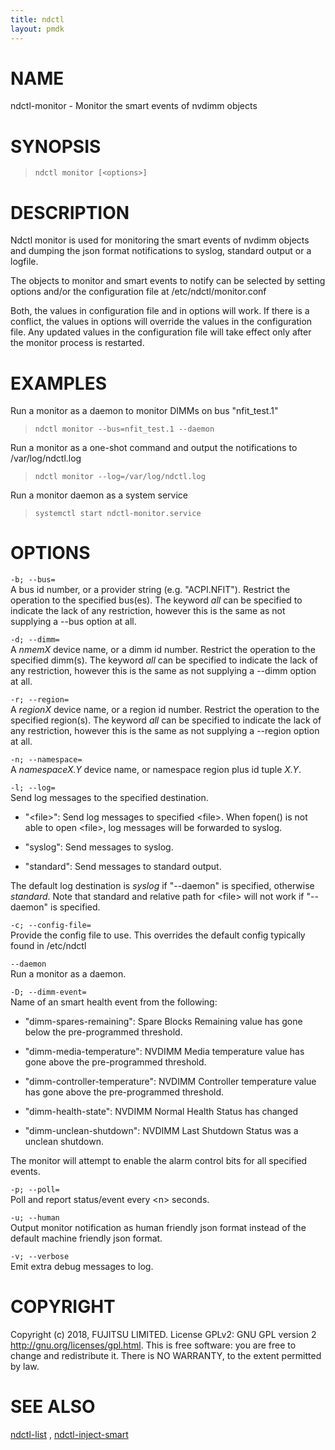 ```yaml
---
title: ndctl
layout: pmdk
---
```


NAME
====

ndctl-monitor - Monitor the smart events of nvdimm objects

SYNOPSIS
========

>     ndctl monitor [<options>]

DESCRIPTION
===========

Ndctl monitor is used for monitoring the smart events of nvdimm objects
and dumping the json format notifications to syslog, standard output or
a logfile.

The objects to monitor and smart events to notify can be selected by
setting options and/or the configuration file at /etc/ndctl/monitor.conf

Both, the values in configuration file and in options will work. If
there is a conflict, the values in options will override the values in
the configuration file. Any updated values in the configuration file
will take effect only after the monitor process is restarted.

EXAMPLES
========

Run a monitor as a daemon to monitor DIMMs on bus "nfit\_test.1"

>     ndctl monitor --bus=nfit_test.1 --daemon

Run a monitor as a one-shot command and output the notifications to
/var/log/ndctl.log

>     ndctl monitor --log=/var/log/ndctl.log

Run a monitor daemon as a system service

>     systemctl start ndctl-monitor.service

OPTIONS
=======

`-b; --bus=`  
A bus id number, or a provider string (e.g. "ACPI.NFIT"). Restrict the
operation to the specified bus(es). The keyword *all* can be specified
to indicate the lack of any restriction, however this is the same as not
supplying a --bus option at all.

`-d; --dimm=`  
A *nmemX* device name, or a dimm id number. Restrict the operation to
the specified dimm(s). The keyword *all* can be specified to indicate
the lack of any restriction, however this is the same as not supplying a
--dimm option at all.

`-r; --region=`  
A *regionX* device name, or a region id number. Restrict the operation
to the specified region(s). The keyword *all* can be specified to
indicate the lack of any restriction, however this is the same as not
supplying a --region option at all.

`-n; --namespace=`  
A *namespaceX.Y* device name, or namespace region plus id tuple *X.Y*.

`-l; --log=`  
Send log messages to the specified destination.

-   "\<file\>": Send log messages to specified \<file\>. When fopen() is
    not able to open \<file\>, log messages will be forwarded to syslog.

-   "syslog": Send messages to syslog.

-   "standard": Send messages to standard output.

The default log destination is *syslog* if "--daemon" is specified,
otherwise *standard*. Note that standard and relative path for \<file\>
will not work if "--daemon" is specified.

`-c; --config-file=`  
Provide the config file to use. This overrides the default config
typically found in /etc/ndctl

`--daemon`  
Run a monitor as a daemon.

`-D; --dimm-event=`  
Name of an smart health event from the following:

-   "dimm-spares-remaining": Spare Blocks Remaining value has gone below
    the pre-programmed threshold.

-   "dimm-media-temperature": NVDIMM Media temperature value has gone
    above the pre-programmed threshold.

-   "dimm-controller-temperature": NVDIMM Controller temperature value
    has gone above the pre-programmed threshold.

-   "dimm-health-state": NVDIMM Normal Health Status has changed

-   "dimm-unclean-shutdown": NVDIMM Last Shutdown Status was a unclean
    shutdown.

The monitor will attempt to enable the alarm control bits for all
specified events.

`-p; --poll=`  
Poll and report status/event every \<n\> seconds.

`-u; --human`  
Output monitor notification as human friendly json format instead of the
default machine friendly json format.

`-v; --verbose`  
Emit extra debug messages to log.

COPYRIGHT
=========

Copyright (c) 2018, FUJITSU LIMITED. License GPLv2: GNU GPL version 2
<http://gnu.org/licenses/gpl.html>. This is free software: you are free
to change and redistribute it. There is NO WARRANTY, to the extent
permitted by law.

SEE ALSO
========

[ndctl-list](ndctl-list.md) , [ndctl-inject-smart](ndctl-inject-smart.md)

